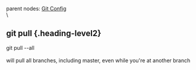 parent nodes: [Git Config](Git%20Config.html)\
\

git pull {.heading-level2}
--------

git pull --all \
 \
 will pull all branches, including master, even while you're at another
branch
